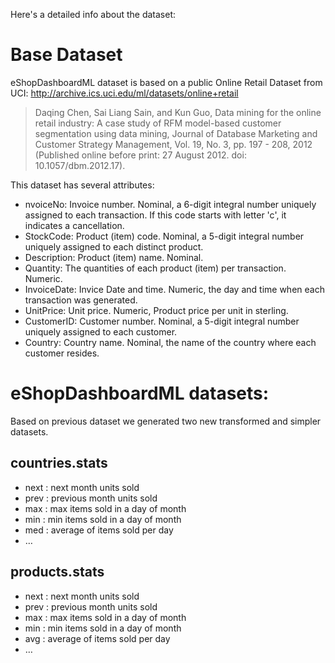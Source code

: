 Here's a detailed info about the dataset:

# Base Dataset 
eShopDashboardML dataset is based on a public Online Retail Dataset from UCI: 
http://archive.ics.uci.edu/ml/datasets/online+retail 

> Daqing Chen, Sai Liang Sain, and Kun Guo, Data mining for the online retail industry: A case study of RFM model-based customer segmentation using data mining, Journal of Database Marketing and Customer Strategy Management, Vol. 19, No. 3, pp. 197 - 208, 2012 (Published online before print: 27 August 2012. doi: 10.1057/dbm.2012.17). 

This dataset has several attributes: 

- nvoiceNo: Invoice number. Nominal, a 6-digit integral number uniquely assigned to each transaction. If this code starts with letter 'c', it indicates a cancellation. 
- StockCode: Product (item) code. Nominal, a 5-digit integral number uniquely assigned to each distinct product. 
- Description: Product (item) name. Nominal. 
- Quantity: The quantities of each product (item) per transaction. Numeric. 
- InvoiceDate: Invice Date and time. Numeric, the day and time when each transaction was generated.  
- UnitPrice: Unit price. Numeric, Product price per unit in sterling.  
- CustomerID: Customer number. Nominal, a 5-digit integral number uniquely assigned to each customer.  
- Country: Country name. Nominal, the name of the country where each customer resides. 


# eShopDashboardML datasets: 
Based on previous dataset we generated two new transformed and simpler datasets. 

## countries.stats 

- next : next month units sold 
- prev : previous month units sold 
- max : max items sold in a day of month 
- min : min items sold in a day of month 
- med : average of items sold per day  
- … 

## products.stats 

- next : next month units sold 
- prev : previous month units sold 
- max : max items sold in a day of month 
- min : min items sold in a day of month 
- avg : average of items sold per day 
- …
